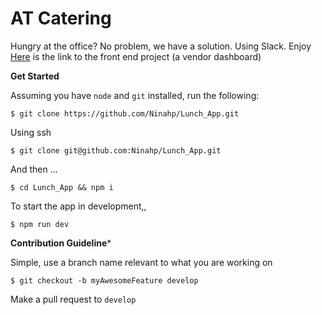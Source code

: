 # AT Catering
Hungry at the office? No problem, we have a solution. Using Slack. Enjoy
[Here](https://github.com/kmetallic04/heisenberg) is the link to the front end project (a vendor dashboard)

**Get Started**

Assuming you have `node` and `git` installed, run the following:

```shell
$ git clone https://github.com/Ninahp/Lunch_App.git
```

Using ssh

```shell
$ git clone git@github.com:Ninahp/Lunch_App.git
```

And then ...

```shell
$ cd Lunch_App && npm i
```

To start the app in development,,

```shell
$ npm run dev
```

**Contribution Guideline***

Simple, use a branch name relevant to what you are working on

```shell
$ git checkout -b myAwesomeFeature develop
```

Make a pull request to `develop`

